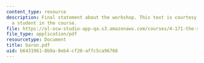 ```yaml
---
content_type: resource
description: Final statement about the workshop. This text is courtesy of Sandra Baron,
  a student in the course.
file: https://ol-ocw-studio-app-qa.s3.amazonaws.com/courses/4-171-the-space-between-workshop-fall-2004/b64319618b9a8eb4cf20affc5ca96768_baron.pdf
file_type: application/pdf
resourcetype: Document
title: baron.pdf
uid: b6431961-8b9a-8eb4-cf20-affc5ca96768
---
```

